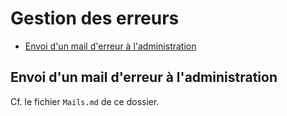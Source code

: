 # Gestion des erreurs

* [Envoi d'un mail d'erreur à l'administration](#envoimailerreuradmin)


<a name='envoimailerreuradmin'></a>

## Envoi d'un mail d'erreur à l'administration

Cf. le fichier `Mails.md` de ce dossier.
